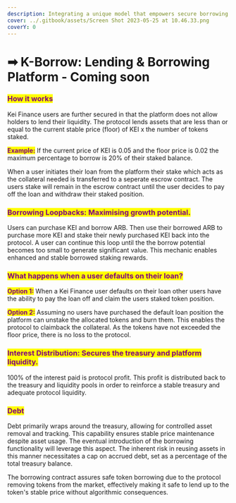 ```yaml
---
description: Integrating a unique model that empowers secure borrowing practices
cover: ../.gitbook/assets/Screen Shot 2023-05-25 at 10.46.33.png
coverY: 0
---
```


# ➡ K-Borrow: Lending & Borrowing Platform - Coming soon

### <mark style="color:purple;">How it works</mark>&#x20;

Kei Finance users are further secured in that the platform does not allow holders to lend their liquidity. The protocol lends assets that are less than or equal to the current stable price (floor) of KEI x the number of tokens staked.&#x20;

<mark style="color:purple;">**Example:**</mark> If the current price of KEI is 0.05 and the floor price is 0.02 the maximum percentage to borrow is 20% of their staked balance.

When a user initiates their loan from the platform their stake which acts as the collateral needed is transferred to a seperate escrow contract. The users stake will remain in the escrow contract until the user decides to pay off the loan and withdraw their staked position.&#x20;

### <mark style="color:purple;">Borrowing Loopbacks: Maximising growth potential.</mark>&#x20;

Users can purchase KEI and borrow ARB. Then use their borrowed ARB to purchase more KEI and stake their newly purchased KEI back into the protocol. A user can continue this loop until the the borrow potential becomes too small to generate significant value. This mechanic enables enhanced and stable borrowed staking rewards.&#x20;

### <mark style="color:purple;">What happens when a user defaults on their loan?</mark>&#x20;

<mark style="color:purple;">**Option 1:**</mark> When a Kei Finance user defaults on their loan other users have the ability to pay the loan off and claim the users staked token position.&#x20;

<mark style="color:purple;">**Option 2:**</mark> Assuming no users have purchased the default loan position the platform can unstake the allocated tokens and burn them. This enables the protocol to claimback the collateral. As the tokens have not exceeded the floor price, there is no loss to the protocol.

### <mark style="color:purple;">Interest Distribution: Secures the treasury and platform liquidity.</mark>

100% of the interest paid is protocol profit. This profit is distributed back to the treasury and liquidity pools in order to reinforce a stable treasury and adequate protocol liquidity.  &#x20;

### <mark style="color:purple;">Debt</mark>&#x20;

Debt primarily wraps around the treasury, allowing for controlled asset removal and tracking. This capability ensures stable price maintenance despite asset usage. The eventual introduction of the borrowing functionality will leverage this aspect. The inherent risk in reusing assets in this manner necessitates a cap on accrued debt, set as a percentage of the total treasury balance.

The borrowing contract assures safe token borrowing due to the protocol removing tokens from the market, effectively making it safe to lend up to the token's stable price without algorithmic consequences.
